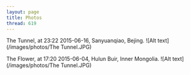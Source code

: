```yaml
---
layout: page
title: Photos
thread: 619
---
```


The Tunnel, at 23:22 2015-06-16, Sanyuanqiao, Bejing.
![Alt text](/images/photos/The Tunnel.JPG)

The Flower, at 17:20 2015-06-04, Hulun Buir, Inner Mongolia.
![Alt text](/images/photos/The Tunnel.JPG)

